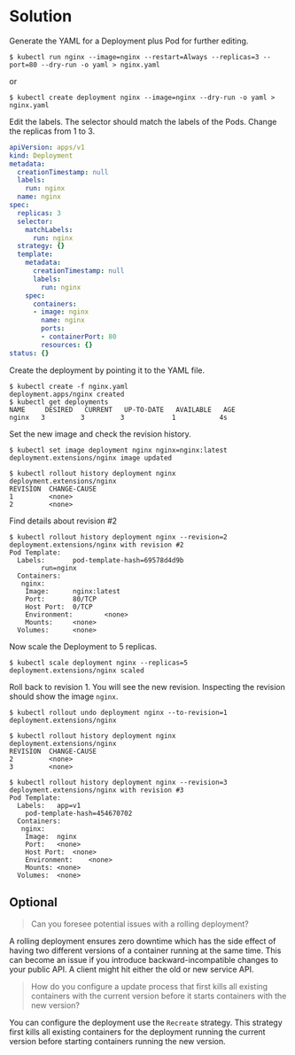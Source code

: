 # Solution

Generate the YAML for a Deployment plus Pod for further editing.

```shell
$ kubectl run nginx --image=nginx --restart=Always --replicas=3 --port=80 --dry-run -o yaml > nginx.yaml
```
or

```shell
$ kubectl create deployment nginx --image=nginx --dry-run -o yaml > nginx.yaml
```

Edit the labels. The selector should match the labels of the Pods. Change the replicas from 1 to 3.

```yaml
apiVersion: apps/v1
kind: Deployment
metadata:
  creationTimestamp: null
  labels:
    run: nginx
  name: nginx
spec:
  replicas: 3
  selector:
    matchLabels:
      run: nginx
  strategy: {}
  template:
    metadata:
      creationTimestamp: null
      labels:
        run: nginx
    spec:
      containers:
      - image: nginx
        name: nginx
        ports:
        - containerPort: 80
        resources: {}
status: {}
```

Create the deployment by pointing it to the YAML file.

```shell
$ kubectl create -f nginx.yaml
deployment.apps/nginx created
$ kubectl get deployments
NAME     DESIRED   CURRENT   UP-TO-DATE   AVAILABLE   AGE
nginx   3         3         3            1           4s
```

Set the new image and check the revision history.

```shell
$ kubectl set image deployment nginx nginx=nginx:latest
deployment.extensions/nginx image updated

$ kubectl rollout history deployment nginx
deployment.extensions/nginx
REVISION  CHANGE-CAUSE
1         <none>
2         <none>
```

Find details about revision #2

```shell
$ kubectl rollout history deployment nginx --revision=2
deployment.extensions/nginx with revision #2
Pod Template:
  Labels:       pod-template-hash=69578d4d9b
        run=nginx
  Containers:
   nginx:
    Image:      nginx:latest
    Port:       80/TCP
    Host Port:  0/TCP
    Environment:        <none>
    Mounts:     <none>
  Volumes:      <none>
```

Now scale the Deployment to 5 replicas.

```shell
$ kubectl scale deployment nginx --replicas=5
deployment.extensions/nginx scaled
```

Roll back to revision 1. You will see the new revision. Inspecting the revision should show the image `nginx`.

```shell
$ kubectl rollout undo deployment nginx --to-revision=1
deployment.extensions/nginx

$ kubectl rollout history deployment nginx
deployment.extensions/nginx
REVISION  CHANGE-CAUSE
2         <none>
3         <none>

$ kubectl rollout history deployment nginx --revision=3
deployment.extensions/nginx with revision #3
Pod Template:
  Labels:	app=v1
	pod-template-hash=454670702
  Containers:
   nginx:
    Image:	nginx
    Port:	<none>
    Host Port:	<none>
    Environment:	<none>
    Mounts:	<none>
  Volumes:	<none>
```

## Optional

> Can you foresee potential issues with a rolling deployment?

A rolling deployment ensures zero downtime which has the side effect of having two different versions of a container running at the same time. This can become an issue if you introduce backward-incompatible changes to your public API. A client might hit either the old or new service API.

> How do you configure a update process that first kills all existing containers with the current version before it starts containers with the new version?

You can configure the deployment use the `Recreate` strategy. This strategy first kills all existing containers for the deployment running the current version before starting containers running the new version.
